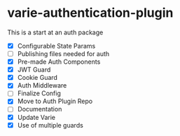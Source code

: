 # varie-authentication-plugin

This is a start at an auth package

- [x] Configurable State Params
- [ ] Publishing files needed for auth
- [x] Pre-made Auth Components
- [x] JWT Guard
- [x] Cookie Guard
- [x] Auth Middleware
- [ ] Finalize Config
- [x] Move to Auth Plugin Repo
- [ ] Documentation
- [x] Update Varie
- [x] Use of multiple guards
